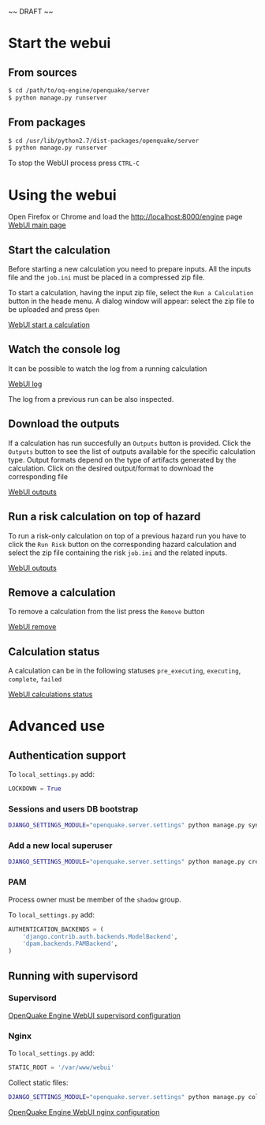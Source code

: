 ~~ DRAFT ~~

# Start the webui
## From sources
```bash
$ cd /path/to/oq-engine/openquake/server
$ python manage.py runserver
```

## From packages
```bash
$ cd /usr/lib/python2.7/dist-packages/openquake/server
$ python manage.py runserver
```

To stop the WebUI process press `CTRL-C`

# Using the webui

Open Firefox or Chrome and load the [http://localhost:8000/engine](http://localhost:8000/engine) page
[WebUI main page](../img/WebUI-main.png)

## Start the calculation

Before starting a new calculation you need to prepare inputs. All the inputs file and the `job.ini` must be placed in a compressed zip file.

To start a calculation, having the input zip file, select the `Run a Calculation` button in the heade menu. A dialog window will appear: select the zip file to be uploaded and press `Open`

[WebUI start a calculation](../img/WebUI-run.gif)

## Watch the console log

It can be possible to watch the log from a running calculation

[WebUI log](../img/WebUI-log.gif)

The log from a previous run can be also inspected.

## Download the outputs

If a calculation has run succesfully an `Outputs` button is provided. Click the `Outputs` button to see the list of outputs available for the specific calculation type. Output formats depend on the type of artifacts generated by the calculation. Click on the desired output/format to download the corresponding file

[WebUI outputs](../img/WebUI-outputs.gif)

## Run a risk calculation on top of hazard

To run a risk-only calculation on top of a previous hazard run you have to click the `Run Risk` button on the corresponding hazard calculation and select the zip file containing the risk `job.ini` and the related inputs.

[WebUI outputs](../img/WebUI-risk.gif)

## Remove a calculation

To remove a calculation from the list press the `Remove` button

[WebUI remove](../img/WebUI-remove.gif)

## Calculation status

A calculation can be in the following statuses `pre_executing`, `executing`, `complete`, `failed`

[WebUI calculations status](../img/WebUI-status.png)

# Advanced use
## Authentication support
To `local_settings.py` add:
```python
LOCKDOWN = True
```
### Sessions and users DB bootstrap
```bash
DJANGO_SETTINGS_MODULE="openquake.server.settings" python manage.py syncdb --database=auth_db
```

### Add a new local superuser
```bash
DJANGO_SETTINGS_MODULE="openquake.server.settings" python manage.py createsuperuser --database=auth_db
```

### PAM
Process owner must be member of the `shadow` group.

To `local_settings.py` add:

```python
AUTHENTICATION_BACKENDS = (
    'django.contrib.auth.backends.ModelBackend',
    'dpam.backends.PAMBackend',
)
```

## Running with supervisord

### Supervisord
[OpenQuake Engine WebUI supervisord configuration](supervisord.md)

### Nginx
To `local_settings.py` add:

```python
STATIC_ROOT = '/var/www/webui'
```

Collect static files:

```bash
DJANGO_SETTINGS_MODULE="openquake.server.settings" python manage.py collectstatic
```

[OpenQuake Engine WebUI nginx configuration](nginx.md)
